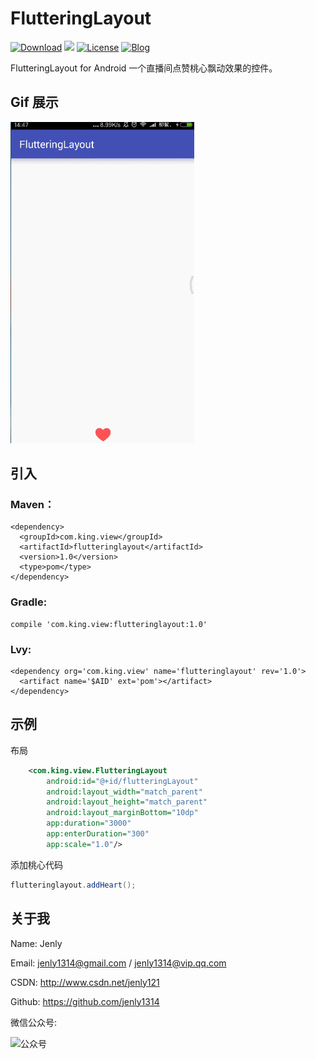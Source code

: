 # FlutteringLayout
[![Download](https://img.shields.io/badge/download-App-blue.svg)](https://raw.githubusercontent.com/jenly1314/FlutteringLayout/master/app/app-release.apk)
[![](https://jitpack.io/v/jenly1314/FlutteringLayout.svg)](https://jitpack.io/#jenly1314/FlutteringLayout)
[![License](https://img.shields.io/badge/license-MIT-blue.svg)](https://opensource.org/licenses/mit-license.php)
[![Blog](https://img.shields.io/badge/blog-Jenly-9933CC.svg)](http://blog.csdn.net/jenly121)

FlutteringLayout for Android 一个直播间点赞桃心飘动效果的控件。

## Gif 展示
![Image](GIF.gif)

## 引入

### Maven：
```
<dependency>
  <groupId>com.king.view</groupId>
  <artifactId>flutteringlayout</artifactId>
  <version>1.0</version>
  <type>pom</type>
</dependency>
```
### Gradle:
```
compile 'com.king.view:flutteringlayout:1.0'
```
### Lvy:
```
<dependency org='com.king.view' name='flutteringlayout' rev='1.0'>
  <artifact name='$AID' ext='pom'></artifact>
</dependency>
```

## 示例

布局
```Xml
    <com.king.view.FlutteringLayout
        android:id="@+id/flutteringLayout"
        android:layout_width="match_parent"
        android:layout_height="match_parent"
        android:layout_marginBottom="10dp"
        app:duration="3000"
        app:enterDuration="300"
        app:scale="1.0"/>
```

添加桃心代码
```Java
flutteringlayout.addHeart();
```

## 关于我
   Name: Jenly

   Email: jenly1314@gmail.com / jenly1314@vip.qq.com

   CSDN: http://www.csdn.net/jenly121

   Github: https://github.com/jenly1314

   微信公众号:

   ![公众号](http://olambmg9j.bkt.clouddn.com/jenly666.jpg)
